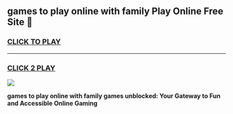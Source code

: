
## games to play online with family Play Online Free Site 👋
<h3>
<a href="https://download.freeplayer.one?title=games_to_play_online_with_family&ref=21F">CLICK TO PLAY</a></h3>
<hr>

<h3>
<a href="https://download.freeplayer.one?title=games_to_play_online_with_family&ref=21F">CLICK 2 PLAY</a>
  
</h3>

<a href="https://download.freeplayer.one?title=games_to_play_online_with_family&ref=21F"><img src="https://cdnb.artstation.com/p/assets/images/images/032/539/853/original/anto-thomas-button-gif.gif"></a>


**games to play online with family games unblocked: Your Gateway to Fun and Accessible Online Gaming**
